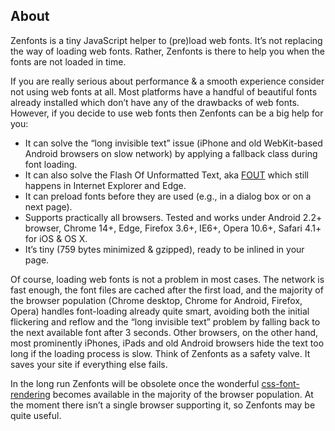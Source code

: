 ## About

Zenfonts is a tiny JavaScript helper to (pre)load web fonts. It’s not replacing the way of loading web fonts. Rather, Zenfonts is there to help you when the fonts are not loaded in time.

If you are really serious about performance & a smooth experience consider not using web fonts at all. Most platforms have a handful of beautiful fonts already installed which don’t have any of the drawbacks of web fonts. However, if you decide to use web fonts then Zenfonts can be a big help for you:

- It can solve the “long invisible text” issue (iPhone and old WebKit-based Android browsers on slow network) by applying a fallback class during font loading.
- It can also solve the Flash Of Unformatted Text, aka [FOUT](http://www.paulirish.com/2009/fighting-the-font-face-fout/) which still happens in Internet Explorer and Edge.
- It can preload fonts before they are used (e.g., in a dialog box or on a next page).
- Supports practically all browsers. Tested and works under Android 2.2+ browser, Chrome 14+, Edge, Firefox 3.6+, IE6+, Opera 10.6+, Safari 4.1+ for iOS & OS X.
- It’s tiny (759 bytes minimized & gzipped), ready to be inlined in your page.

Of course, loading web fonts is not a problem in most cases. The network is fast enough, the font files are cached after the first load, and the majority of the browser population (Chrome desktop, Chrome for Android, Firefox, Opera) handles font-loading already quite smart, avoiding both the initial flickering and reflow and the “long invisible text” problem by falling back to the next available font after 3&nbsp;seconds. Other browsers, on the other hand, most prominently iPhones, iPads and old Android browsers hide the text too long if the loading process is slow. Think of Zenfonts as a safety valve. It saves your site if everything else fails.

In the long run Zenfonts will be obsolete once the wonderful [css-font-rendering](https://github.com/KenjiBaheux/css-font-rendering/) becomes available in the majority of the browser population. At the moment there isn’t a single browser supporting it, so Zenfonts may be quite useful.
